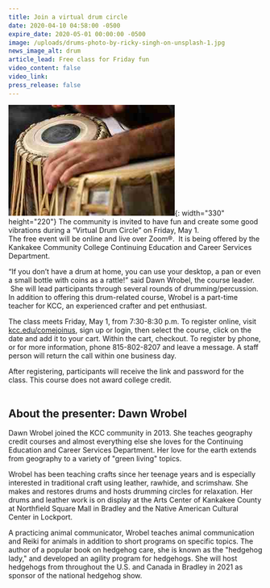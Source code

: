 ```yaml
---
title: Join a virtual drum circle
date: 2020-04-10 04:58:00 -0500
expire_date: 2020-05-01 00:00:00 -0500
image: /uploads/drums-photo-by-ricky-singh-on-unsplash-1.jpg
news_image_alt: drum
article_lead: Free class for Friday fun
video_content: false
video_link:
press_release: false
---
```


![](/uploads/drums-photo-by-ricky-singh-on-unsplash-1.jpg){: width="330" height="220"}&nbsp;The community is invited to have fun and create some good vibrations during a “Virtual Drum Circle” on Friday, May 1.<br>The free event will be online and live over Zoom&reg;.&nbsp; It is being offered by the Kankakee Community College Continuing Education and Career Services Department.

“If you don’t have a drum at home, you can use your desktop, a pan or even a small bottle with coins as a rattle\!” said Dawn Wrobel, the course leader. &nbsp;She will lead participants through several rounds of drumming/percussion. In addition to offering this drum-related course, Wrobel is a part-time teacher for KCC, an experienced crafter and pet enthusiast.

The class meets Friday, May 1, from 7:30-8:30 p.m. To register online, visit [kcc.edu/comejoinus](http://www.kcc.edu/comejoinus), sign up or login, then select the course, click on the date and add it to your cart. Within the cart, checkout. To register by phone, or for more information, phone 815-802-8207 and leave a message. A staff person will return the call within one business day.

After registering, participants will receive the link and password for the class. This course does not award college credit.<br>&nbsp;

## About the presenter: Dawn Wrobel

Dawn Wrobel joined the KCC community in 2013. She teaches geography credit courses and almost everything else she loves for the Continuing Education and Career Services Department. Her love for the earth extends from geography to a variety of "green living" topics.&nbsp;

Wrobel has been teaching crafts since her teenage years and is especially interested in traditional craft using leather, rawhide, and scrimshaw. She makes and restores drums and hosts drumming circles for relaxation. Her drums and leather work is on display at the Arts Center of Kankakee County at Northfield Square Mall in Bradley and the Native American Cultural Center in Lockport.

A practicing animal communicator, Wrobel teaches animal communication and Reiki for animals in addition to short programs on specific topics. The author of a popular book on hedgehog care, she is known as the "hedgehog lady," and developed an agility program for hedgehogs. She will host hedgehogs from throughout the U.S. and Canada in Bradley in 2021 as sponsor of the national hedgehog show.